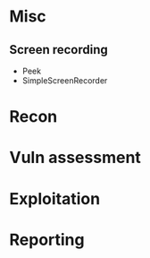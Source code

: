# Misc

## Screen recording

- Peek
- SimpleScreenRecorder

# Recon

# Vuln assessment

# Exploitation

# Reporting
